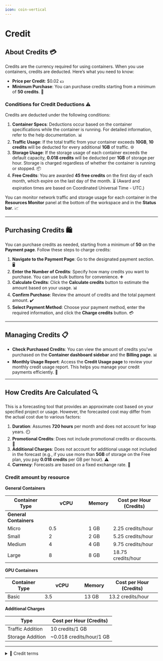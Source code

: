 ```yaml
---
icon: coin-vertical
---
```


# Credit

## About Credits 💳

Credits are the currency required for using containers. When you use containers, credits are deducted. Here’s what you need to know:

* **Price per Credit**: $0.02 💵
* **Minimum Purchase**: You can purchase credits starting from a minimum of **50 credits**. 🛒

### **Conditions for Credit Deductions ⚠️**

Credits are deducted under the following conditions:

1. **Container Specs**: Deductions occur based on the container specifications while the container is running. For detailed information, refer to the help documentation. 📊
2. **Traffic Usage**: If the total traffic from your container exceeds **10GB**, **10 credits** will be deducted for every additional **1GB** of traffic. 🌐
3. **Storage Usage**: If the storage usage of each container exceeds the default capacity, **0.018 credits** will be deducted per **1GB** of storage per hour. Storage is charged regardless of whether the container is running or stopped. 📦
4. **Free Credits**: You are awarded **45 free credits** on the first day of each month, which expire on the last day of the month. ⏳ (Award and expiration times are based on Coordinated Universal Time - UTC.)

You can monitor network traffic and storage usage for each container in the **Resources Monitor** panel at the bottom of the workspace and in the **Status bar**. 📈

***

## Purchasing Credits 🛍️

You can purchase credits as needed, starting from a minimum of **50** on the **Payment page**. Follow these steps to charge credits:

1. **Navigate to the Payment Page**: Go to the designated payment section. 🖥️
2. **Enter the Number of Credits**: Specify how many credits you want to purchase. You can use bulk buttons for convenience. ➕
3. **Calculate Credits**: Click the **Calculate credits** button to estimate the amount based on your usage. 📊
4. **Confirm Purchase**: Review the amount of credits and the total payment amount. ✔️
5. **Select Payment Method**: Choose your payment method, enter the required information, and click the **Charge credits** button. 💳

***

## Managing Credits 📋

* **Check Purchased Credits**: You can view the amount of credits you've purchased on the **Container dashboard sidebar** and the **Billing page**. 📊
* **Monthly Usage Report**: Access the **Credit Usage page** to review your monthly credit usage report. This helps you manage your credit payments efficiently. 📅

***

## How Credits Are Calculated 🔍

This is a forecasting tool that provides an approximate cost based on your specified project or usage. However, the forecasted cost may differ from the actual cost due to various factors:

1. **Duration**: Assumes **720 hours** per month and does not account for leap years. ⏲️
2. **Promotional Credits**: Does not include promotional credits or discounts. 🎉
3. **Additional Charges**: Does not account for additional usage not included in the forecast (e.g., if you use more than **5GB** of storage on the Free plan, you pay **0.018 credits** per GB per hour). ⚠️
4. **Currency**: Forecasts are based on a fixed exchange rate. 💱

### Credit amount by resource <a href="#credit-amount-by-resource" id="credit-amount-by-resource"></a>

**General Containers**

<table><thead><tr><th>Container Type</th><th width="115">vCPU</th><th>Memory</th><th>Cost per Hour (Credits)</th></tr></thead><tbody><tr><td><strong>General Containers</strong></td><td></td><td></td><td></td></tr><tr><td>Micro</td><td>0.5</td><td>1 GB</td><td>2.25 credits/hour</td></tr><tr><td>Small</td><td>2</td><td>2 GB</td><td>5.25 credits/hour</td></tr><tr><td>Medium</td><td>4</td><td>4 GB</td><td>9.75 credits/hour</td></tr><tr><td>Large</td><td>8</td><td>8 GB</td><td>18.75 credits/hour</td></tr></tbody></table>

**GPU Containers**

<table><thead><tr><th>Container Type</th><th width="115">vCPU</th><th>Memory</th><th>Cost per Hour (Credits)</th></tr></thead><tbody><tr><td>Basic</td><td>3.5</td><td>13 GB</td><td>13.2 credits/hour</td></tr></tbody></table>

**Additional Charges**

| Type             | Cost per Hour (Credits)   |
| ---------------- | ------------------------- |
| Traffic Addition | 10 credits/1 GB           |
| Storage Addition | \~0.018 credits/hour/1 GB |

***

<details>

<summary><span data-gb-custom-inline data-tag="emoji" data-code="1f4d6">📖</span>  Credit terms</summary>



* This policy constitutes part of the[ Arkain](https://accounts.goorm.io/terms)[ Terms of Service](https://accounts.goorm.io/terms), and any matters not specified in this policy shall be governed by the terms and conditions of the Arkain Terms of Service.

- By paying for Arkain credits, you are deemed to have agreed to the paid service agreement.

* Members may withdraw their subscription within 7 days from the date of subscription. However, if the contents of the contract are different from the contents displayed or advertised by the company or if the contents of the contract are different from the contents of the contract, the subscription may be withdrawn within 1 month from the date of subscription or within 14 days from the date on which the fact was known or could have been known.

- Arkain may provide credits to members based on promotions or members’ activity history, and the conditions and details of credit provision will be announced separately through Arkain.

* If a member’s service is restricted or the member withdraws due to the member’s fault, the remaining credits will be forfeited and the member cannot claim repayment or compensation for the forfeited credits. However, if the member’s service restriction is lifted, the credits will not be forfeited.

- Arkain may change the price of credits at any time and will not compensate members for any loss caused by the changed price.

</details>

